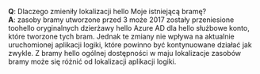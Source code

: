**Q**: Dlaczego zmieniły lokalizacji hello Moje istniejącą bramę? <br/>
**A**: zasoby bramy utworzone przed 3 może 2017 zostały przeniesione toohello oryginalnych dzierżawy hello Azure AD dla hello służbowe konto, które tworzone tych bram. Jednak te zmiany nie wpływa na aktualnie uruchomionej aplikacji logiki, które powinno być kontynuowane działać jak zwykle. Z bramy hello ogólnej dostępności w maju lokalizacje zasobów bramy może się różnić od lokalizacji aplikacji logiki.